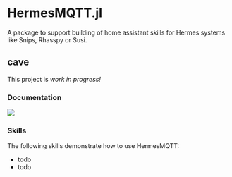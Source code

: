 # HermesMQTT.jl
A package to support building of home assistant skills for Hermes systems like Snips, Rhasspy or Susi.
  
## cave
This project is *work in progress!*



### Documentation

  [![](https://img.shields.io/badge/docs-latest-blue.svg)](https://andreasdominik.github.io/HermesMQTT.jl/dev)


### Skills

The following skills demonstrate how to use HermesMQTT:

+ todo
+ todo
